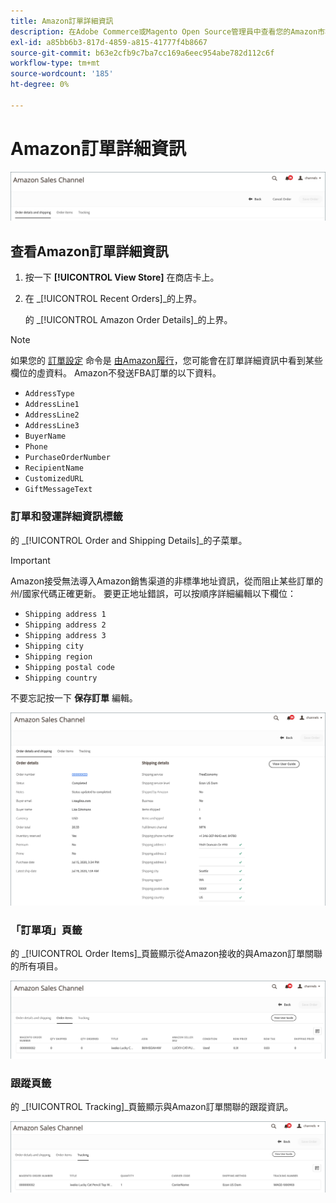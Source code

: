 ```yaml
---
title: Amazon訂單詳細資訊
description: 在Adobe Commerce或Magento Open Source管理員中查看您的Amazon市場訂單的詳細資訊。
exl-id: a85bb6b3-817d-4859-a815-41777f4b8667
source-git-commit: b63e2cfb9c7ba7cc169a6eec954abe782d112c6f
workflow-type: tm+mt
source-wordcount: '185'
ht-degree: 0%

---
```


# Amazon訂單詳細資訊

![Amazon訂單詳細資訊](assets/amazon-order-details-header.png)

## 查看Amazon訂單詳細資訊

1. 按一下 **[!UICONTROL View Store]** 在商店卡上。

1. 在 _[!UICONTROL Recent Orders]_的上界。

   的 _[!UICONTROL Amazon Order Details]_的上界。

>[!NOTE]
>
>如果您的 [訂單設定](./order-settings.md) 命令是 [由Amazon履行](./fulfilled-by.md)，您可能會在訂單詳細資訊中看到某些欄位的虛資料。 Amazon不發送FBA訂單的以下資料。
>
> - `AddressType`
> - `AddressLine1`
> - `AddressLine2`
> - `AddressLine3`
> - `BuyerName`
> - `Phone`
> - `PurchaseOrderNumber`
> - `RecipientName`
> - `CustomizedURL`
> - `GiftMessageText`


### 訂單和發運詳細資訊標籤

的 _[!UICONTROL Order and Shipping Details]_的子菜單。

>[!IMPORTANT]
>
>Amazon接受無法導入Amazon銷售渠道的非標準地址資訊，從而阻止某些訂單的州/國家代碼正確更新。 要更正地址錯誤，可以按順序詳細編輯以下欄位：
>
>- `Shipping address 1`
>- `Shipping address 2`
>- `Shipping address 3`
>- `Shipping city`
>- `Shipping region`
>- `Shipping postal code`
>- `Shipping country`
>
>不要忘記按一下 **保存訂單** 編輯。

![訂單和發運詳細資訊](assets/amazon-order-details.png)

### 「訂單項」頁籤

的 _[!UICONTROL Order Items]_頁籤顯示從Amazon接收的與Amazon訂單關聯的所有項目。

![訂單物料詳細資訊](assets/amazon-order-item-details.png)

### 跟蹤頁籤

的 _[!UICONTROL Tracking]_頁籤顯示與Amazon訂單關聯的跟蹤資訊。

![跟蹤詳細資訊](assets/amazon-order-tracking-details.png)
